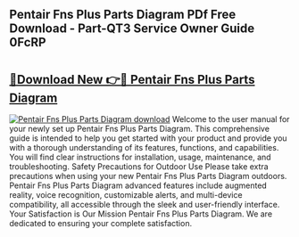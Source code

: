 ## Pentair Fns Plus Parts Diagram PDf Free Download - Part-QT3 Service Owner Guide 0FcRP

# <h2><a href="http://dfjn4xs.blite.top/?on=Pentair+Fns+Plus+Parts+Diagram">🔗Download New 👉🔴 Pentair Fns Plus Parts Diagram</a></h2>

[![Pentair Fns Plus Parts Diagram download](https://i.imgur.com/lujVjoI.png)](http://dfjn4xs.blite.top/?on=Pentair+Fns+Plus+Parts+Diagram)
Welcome to the user manual for your newly set up Pentair Fns Plus Parts Diagram. This comprehensive guide is intended to help you get started with your product and provide you with a thorough understanding of its features, functions, and capabilities. You will find clear instructions for installation, usage, maintenance, and troubleshooting. Safety Precautions for Outdoor Use Please take extra precautions when using your new Pentair Fns Plus Parts Diagram outdoors. Pentair Fns Plus Parts Diagram advanced features include augmented reality, voice recognition, customizable alerts, and multi-device compatibility, all accessible through the sleek and user-friendly interface. Your Satisfaction is Our Mission Pentair Fns Plus Parts Diagram. We are dedicated to ensuring your complete satisfaction.
